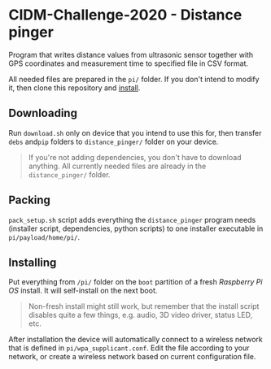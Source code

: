 # CIDM-Challenge-2020 - Distance pinger

Program that writes distance values from ultrasonic sensor together with GPS coordinates and measurement time to specified file in CSV format.

All needed files are prepared in the `pi/` folder. If you don't intend to modify it, then clone this repository and [install](#installing).

## Downloading

Run `download.sh` only on device that you intend to use this for, then transfer `debs` and`pip` folders to `distance_pinger/` folder on your device.

> If you're not adding dependencies, you don't have to download anything. All currently needed files are already in the `distance_pinger/` folder.

## Packing

`pack_setup.sh` script adds everything the `distance_pinger` program needs (installer script, dependencies, python scripts) to one installer executable in `pi/payload/home/pi/`.

## Installing

Put everything from `/pi/` folder on the `boot` partition of a fresh _Raspberry Pi OS_ install.
It will self-install on the next boot.

> Non-fresh install might still work, but remember that the install script disables quite a few things, e.g. audio, 3D video driver, status LED, etc.

After installation the device will automatically connect to a wireless network that is defined in `pi/wpa_supplicant.conf`. Edit the file according to your network, or create a wireless network based on current configuration file.
